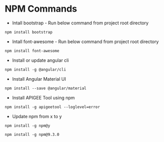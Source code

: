 # NPM Commands
* Intall bootstrap - Run below command from project root directory
```
npm install bootstrap
```
* Intall font-awesome - Run below command from project root directory
```
npm install font-awesome
```
* Install or update angular cli
```
npm install -g @angular/cli
```
* Install Angular Material UI
```
npm install --save @angular/material
```
* Install APIGEE Tool using npm
```
npm install -g apigeetool --loglevel=error
```
* Update npm from x to y
```
npm install -g npm@y

npm install -g npm@9.3.0
```